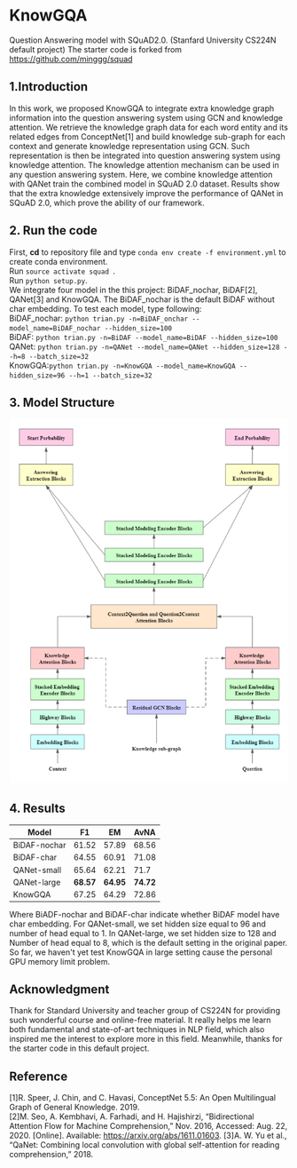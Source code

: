 # KnowGQA
Question Answering model with SQuAD2.0. (Stanfard University CS224N default project)
The starter code is forked from https://github.com/minggg/squad

## 1.Introduction
In this work, we proposed KnowGQA to integrate extra knowledge graph information into the question answering system using GCN and knowledge attention. We retrieve the knowledge graph data for each word entity and its related edges from ConceptNet[1] and build knowledge sub-graph for each context and generate knowledge representation using GCN. Such representation is then be integrated into question answering system using knowledge attention. The knowledge attention mechanism can be used in any question answering system. Here, we combine knowledge attention with QANet train the combined model in SQuAD 2.0 dataset. Results show that the extra knowledge extensively improve the performance of QANet in SQuAD 2.0, which prove the ability of our framework.

## 2. Run the code
First, **cd** to repository file and type ` conda env create -f environment.yml ` to create conda environment.</br>
Run `source activate squad `.</br>
Run `python setup.py`.</br>
We integrate four model in the this project: BiDAF_nochar, BiDAF[2], QANet[3] and KnowGQA. The BiDAF_nochar is the default BiDAF without char embedding. To test each model, type following:</br>
BiDAF_nochar: `python trian.py -n=BiDAF_onchar --model_name=BiDAF_nochar --hidden_size=100`</br>
BiDAF: `python trian.py -n=BiDAF --model_name=BiDAF --hidden_size=100`</br>
QANet: `python trian.py -n=QANet --model_name=QANet --hidden_size=128 --h=8 --batch_size=32`</br>
KnowGQA:`python trian.py -n=KnowGQA --model_name=KnowGQA --hidden_size=96 --h=1 --batch_size=32`</br>

## 3. Model Structure

![KnowGQA](KnowGQA.png)

## 4. Results

| **Model**    |  **F1**   | **EM**    | **AvNA**  |
| ------------ | :-------: | --------- | --------- |
| BiDAF-nochar |   61.52   | 57.89     | 68.56     |
| BiDAF-char   |   64.55   | 60.91     | 71.08     |
| QANet-small  |   65.64   | 62.21     | 71.7      |
| QANet-large  | **68.57** | **64.95** | **74.72** |
| KnowGQA      |   67.25   | 64.29     | 72.86     |

Where BiADF-nochar and BiDAF-char indicate whether BiDAF model have char embedding. For QANet-small,  we set hidden size equal to 96 and number of head equal to 1. In QANet-large, we set hidden size to 128 and Number of head equal to 8, which is the default setting in the original paper. So far, we haven't yet test KnowGQA in large setting cause the personal GPU memory limit problem.

## Acknowledgment 

Thank for Standard University and teacher group of CS224N for providing such wonderful course and online-free material. It really helps me learn both fundamental and state-of-art techniques in NLP field, which also inspired me the interest to explore more in this field. Meanwhile, thanks for the starter code in this default project.

## Reference
[1]R. Speer, J. Chin, and C. Havasi, ConceptNet 5.5: An Open Multilingual Graph of General Knowledge. 2019.</br>
[2]M. Seo, A. Kembhavi, A. Farhadi, and H. Hajishirzi, “Bidirectional Attention Flow for Machine Comprehension,” Nov. 2016, Accessed: Aug. 22, 2020. [Online]. Available: https://arxiv.org/abs/1611.01603.
[3]A. W. Yu et al., “QaNet: Combining local convolution with global self-attention for reading comprehension,” 2018.
